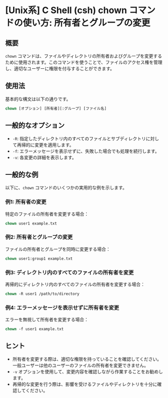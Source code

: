 # [Unix系] C Shell (csh) chown コマンドの使い方: 所有者とグループの変更

## 概要
`chown` コマンドは、ファイルやディレクトリの所有者およびグループを変更するために使用されます。このコマンドを使うことで、ファイルのアクセス権を管理し、適切なユーザーに権限を付与することができます。

## 使用法
基本的な構文は以下の通りです。

```csh
chown [オプション] [所有者][:グループ] [ファイル名]
```

## 一般的なオプション
- `-R`: 指定したディレクトリ内のすべてのファイルとサブディレクトリに対して再帰的に変更を適用します。
- `-f`: エラーメッセージを表示せずに、失敗した場合でも処理を続行します。
- `-v`: 各変更の詳細を表示します。

## 一般的な例
以下に、`chown` コマンドのいくつかの実用的な例を示します。

### 例1: 所有者の変更
特定のファイルの所有者を変更する場合：

```csh
chown user1 example.txt
```

### 例2: 所有者とグループの変更
ファイルの所有者とグループを同時に変更する場合：

```csh
chown user1:group1 example.txt
```

### 例3: ディレクトリ内のすべてのファイルの所有者を変更
再帰的にディレクトリ内のすべてのファイルの所有者を変更する場合：

```csh
chown -R user1 /path/to/directory
```

### 例4: エラーメッセージを表示せずに所有者を変更
エラーを無視して所有者を変更する場合：

```csh
chown -f user1 example.txt
```

## ヒント
- 所有者を変更する際は、適切な権限を持っていることを確認してください。一般ユーザーは他のユーザーのファイルの所有者を変更できません。
- `-v` オプションを使用して、変更内容を確認しながら作業することをお勧めします。
- 再帰的な変更を行う際は、影響を受けるファイルやディレクトリを十分に確認してください。